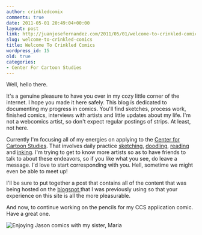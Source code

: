 ```yaml
---
author: crinkledcomix
comments: true
date: 2011-05-01 20:49:04+00:00
layout: post
link: http://juanjosefernandez.com/2011/05/01/welcome-to-crinkled-comics/
slug: welcome-to-crinkled-comics
title: Welcome To Crinkled Comics
wordpress_id: 15
old: true
categories:
- Center For Cartoon Studies
---
```

Well, hello there.

It's a genuine pleasure to have you over in my cozy little corner of the internet. I hope you made it here safely. This blog is dedicated to documenting my progress in comics. You'll find sketches, process work, finished comics, interviews with artists and little updates about my life. I'm not a webcomics artist, so don't expect regular postings of strips. At least, not here.

Currently I'm focusing all of my energies on applying to the [Center for Cartoon Studies](http://www.cartoonstudies.org/). That involves daily practice [sketching](http://4.bp.blogspot.com/-U3EbBrecMCk/Ta3wiklm0hI/AAAAAAAAAPA/jOmvYFPFAgA/s1600/squiggle%2Bfriend.jpeg), [doodling](http://2.bp.blogspot.com/-1YQCZeIC91M/TauanwZ5h8I/AAAAAAAAANw/lctFo8wERtc/s1600/squiggle%2Bfriend%2B2.jpeg), [reading](http://webdoc.nyumc.org/nyumc/files/studentaffairs/u12/Of_Human_Bondage.jpg) and [inking](http://1.bp.blogspot.com/-k7N2d4RlSK0/TZpSxBYot6I/AAAAAAAAAM4/Z4wmWMisOdg/s1600/aurora%2Bcomic.gif). I'm trying to get to know more artists so as to have friends to talk to about these endeavors, so if you like what you see, do leave a message. I'd love to start corresponding with you. Hell, sometime we might even be able to meet up!

I'll be sure to put together a post that contains all of the content that was being hosted on the [blogspot ](http://crinkledcomics.blogspot.com/)that I was previously using so that your experience on this site is all the more pleasurable.

And now, to continue working on the pencils for my CCS application comic. Have a great one.

![Enjoying Jason comics with my sister, Maria](http://fernandezjuanjose.files.wordpress.com/2011/05/juf2-otawa-1296.jpg "Enjoying Jason comics with my sister, Maria")
